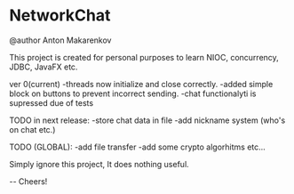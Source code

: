 # NetworkChat
@author Anton Makarenkov

This project is created for personal purposes to learn NIOC, concurrency, JDBC, JavaFX etc.


ver 0(current)
-threads now initialize and close correctly.
-added simple block on buttons to prevent incorrect sending.
-chat functionalyti is supressed due of tests


TODO in next release:
-store chat data in file
-add nickname system (who's on chat etc.)

TODO (GLOBAL):
-add file transfer
-add some crypto algorhitms
etc...

Simply ignore this project, It does nothing useful.

--
Cheers!

